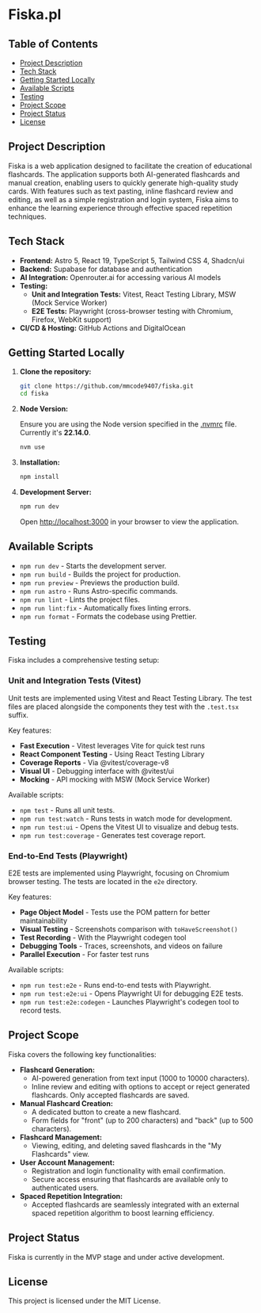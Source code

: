 # Fiska.pl

## Table of Contents

- [Project Description](#project-description)
- [Tech Stack](#tech-stack)
- [Getting Started Locally](#getting-started-locally)
- [Available Scripts](#available-scripts)
- [Testing](#testing)
- [Project Scope](#project-scope)
- [Project Status](#project-status)
- [License](#license)

## Project Description

Fiska is a web application designed to facilitate the creation of educational flashcards. The application supports both AI-generated flashcards and manual creation, enabling users to quickly generate high-quality study cards. With features such as text pasting, inline flashcard review and editing, as well as a simple registration and login system, Fiska aims to enhance the learning experience through effective spaced repetition techniques.

## Tech Stack

- **Frontend:** Astro 5, React 19, TypeScript 5, Tailwind CSS 4, Shadcn/ui
- **Backend:** Supabase for database and authentication
- **AI Integration:** Openrouter.ai for accessing various AI models
- **Testing:**
  - **Unit and Integration Tests:** Vitest, React Testing Library, MSW (Mock Service Worker)
  - **E2E Tests:** Playwright (cross-browser testing with Chromium, Firefox, WebKit support)
- **CI/CD & Hosting:** GitHub Actions and DigitalOcean

## Getting Started Locally

1. **Clone the repository:**

   ```bash
   git clone https://github.com/mmcode9407/fiska.git
   cd fiska
   ```

2. **Node Version:**

   Ensure you are using the Node version specified in the [.nvmrc](./.nvmrc) file. Currently it's **22.14.0**.

   ```bash
   nvm use
   ```

3. **Installation:**

   ```bash
   npm install
   ```

4. **Development Server:**
   ```bash
   npm run dev
   ```
   Open [http://localhost:3000](http://localhost:3000) in your browser to view the application.

## Available Scripts

- `npm run dev` - Starts the development server.
- `npm run build` - Builds the project for production.
- `npm run preview` - Previews the production build.
- `npm run astro` - Runs Astro-specific commands.
- `npm run lint` - Lints the project files.
- `npm run lint:fix` - Automatically fixes linting errors.
- `npm run format` - Formats the codebase using Prettier.

## Testing

Fiska includes a comprehensive testing setup:

### Unit and Integration Tests (Vitest)

Unit tests are implemented using Vitest and React Testing Library. The test files are placed alongside the components they test with the `.test.tsx` suffix.

Key features:

- **Fast Execution** - Vitest leverages Vite for quick test runs
- **React Component Testing** - Using React Testing Library
- **Coverage Reports** - Via @vitest/coverage-v8
- **Visual UI** - Debugging interface with @vitest/ui
- **Mocking** - API mocking with MSW (Mock Service Worker)

Available scripts:

- `npm test` - Runs all unit tests.
- `npm run test:watch` - Runs tests in watch mode for development.
- `npm run test:ui` - Opens the Vitest UI to visualize and debug tests.
- `npm run test:coverage` - Generates test coverage report.

### End-to-End Tests (Playwright)

E2E tests are implemented using Playwright, focusing on Chromium browser testing. The tests are located in the `e2e` directory.

Key features:

- **Page Object Model** - Tests use the POM pattern for better maintainability
- **Visual Testing** - Screenshots comparison with `toHaveScreenshot()`
- **Test Recording** - With the Playwright codegen tool
- **Debugging Tools** - Traces, screenshots, and videos on failure
- **Parallel Execution** - For faster test runs

Available scripts:

- `npm run test:e2e` - Runs end-to-end tests with Playwright.
- `npm run test:e2e:ui` - Opens Playwright UI for debugging E2E tests.
- `npm run test:e2e:codegen` - Launches Playwright's codegen tool to record tests.

## Project Scope

Fiska covers the following key functionalities:

- **Flashcard Generation:**
  - AI-powered generation from text input (1000 to 10000 characters).
  - Inline review and editing with options to accept or reject generated flashcards. Only accepted flashcards are saved.
- **Manual Flashcard Creation:**
  - A dedicated button to create a new flashcard.
  - Form fields for "front" (up to 200 characters) and "back" (up to 500 characters).
- **Flashcard Management:**
  - Viewing, editing, and deleting saved flashcards in the "My Flashcards" view.
- **User Account Management:**
  - Registration and login functionality with email confirmation.
  - Secure access ensuring that flashcards are available only to authenticated users.
- **Spaced Repetition Integration:**
  - Accepted flashcards are seamlessly integrated with an external spaced repetition algorithm to boost learning efficiency.

## Project Status

Fiska is currently in the MVP stage and under active development.

## License

This project is licensed under the MIT License.
